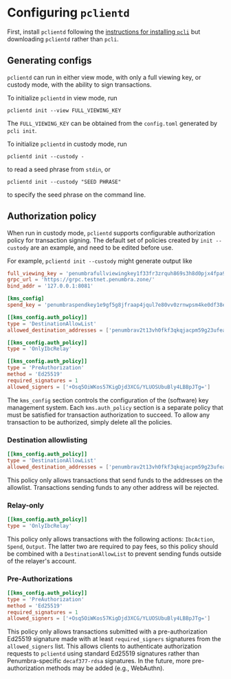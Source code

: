 # Configuring `pclientd`

First, install `pclientd` following the [instructions for installing
`pcli`](../../pcli/install.md) but downloading `pclientd` rather than `pcli`.

## Generating configs

`pclientd` can run in either view mode, with only a full viewing key, or custody mode, with the ability to sign transactions.

To initialize `pclientd` in view mode, run
```
pclientd init --view FULL_VIEWING_KEY
```
The `FULL_VIEWING_KEY` can be obtained from the `config.toml` generated by `pcli init`.

To initialize `pclientd` in custody mode, run
```
pclientd init --custody -
```
to read a seed phrase from `stdin`, or
```
pclientd init --custody "SEED PHRASE"
```
to specify the seed phrase on the command line.

## Authorization policy

When run in custody mode, `pclientd` supports configurable authorization policy
for transaction signing.  The default set of policies created by `init
--custody` are an example, and need to be edited before use.

For example, `pclientd init --custody` might generate output like
```toml
full_viewing_key = 'penumbrafullviewingkey1f33fr3zrquh869s3h8d0pjx4fpa9fyut2utw7x5y7xdcxz6z7c8sgf5hslrkpf3mh8d26vufsq8y666chx0x0su06ay3rkwu74zuwqq9w8aza'
grpc_url = 'https://grpc.testnet.penumbra.zone/'
bind_addr = '127.0.0.1:8081'

[kms_config]
spend_key = 'penumbraspendkey1e9gf5g8jfraap4jqul7e80vv0zrnwpsm4ke0df38ejrfh430nu4s9gc22d'

[[kms_config.auth_policy]]
type = 'DestinationAllowList'
allowed_destination_addresses = ['penumbrav2t13vh0fkf3qkqjacpm59g23ufea9n5us45e4p5h6hty8vg73r2t8g5l3kynad87u0n9eragf3hhkgkhqe5vhngq2cw493k48c9qg9ms4epllcmndd6ly4v4dw2jcnxaxzjqnlvnw']

[[kms_config.auth_policy]]
type = 'OnlyIbcRelay'

[[kms_config.auth_policy]]
type = 'PreAuthorization'
method = 'Ed25519'
required_signatures = 1
allowed_signers = ['+Osq5OiWKos57KigDjd3XCG/YLUOSUbuBly4LBBpJTg=']
```

The `kms_config` section controls the configuration of the (software) key
management system.  Each `kms.auth_policy` section is a separate policy that
must be satisfied for transaction authorization to succeed.  To allow any
transaction to be authorized, simply delete all the policies.

### Destination allowlisting
```toml
[[kms_config.auth_policy]]
type = 'DestinationAllowList'
allowed_destination_addresses = ['penumbrav2t13vh0fkf3qkqjacpm59g23ufea9n5us45e4p5h6hty8vg73r2t8g5l3kynad87u0n9eragf3hhkgkhqe5vhngq2cw493k48c9qg9ms4epllcmndd6ly4v4dw2jcnxaxzjqnlvnw']
```
This policy only allows transactions that send funds to the addresses on the
allowlist. Transactions sending funds to any other address will be rejected.

### Relay-only
```toml
[[kms_config.auth_policy]]
type = 'OnlyIbcRelay'
```
This policy only allows transactions with the following actions: `IbcAction`,
`Spend`, `Output`.  The latter two are required to pay fees, so this policy
should be combined with a `DestinationAllowList` to prevent sending funds
outside of the relayer's account.

### Pre-Authorizations
```toml
[[kms_config.auth_policy]]
type = 'PreAuthorization'
method = 'Ed25519'
required_signatures = 1
allowed_signers = ['+Osq5OiWKos57KigDjd3XCG/YLUOSUbuBly4LBBpJTg=']
```
This policy only allows transactions submitted with a pre-authorization Ed25519
signature made with at least `required_signers` signatures from the
`allowed_signers` list.  This allows clients to authenticate authorization
requests to `pclientd` using standard Ed25519 signatures rather than
Penumbra-specific `decaf377-rdsa` signatures.  In the future, more
pre-authorization methods may be added (e.g., WebAuthn).

